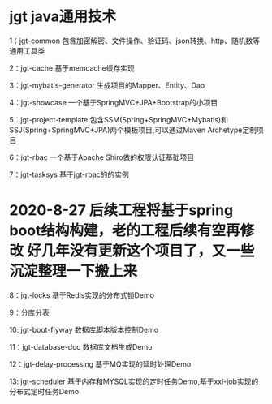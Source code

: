 jgt java通用技术
================

1：jgt-common 包含加密解密、文件操作、验证码、json转换、http、随机数等通用工具类

2：jgt-cache 基于memcache缓存实现

3：jgt-mybatis-generator 生成项目的Mapper、Entity、Dao

4：jgt-showcase 一个基于SpringMVC+JPA+Bootstrap的小项目

5：jgt-project-template 包含SSM(Spring+SpringMVC+Mybatis)和SSJ(Spring+SpringMVC+JPA)两个模板项目,可以通过Maven Archetype定制项目

6：jgt-rbac 一个基于Apache Shiro做的权限认证基础项目

7：jgt-tasksys 基于jgt-rbac的的实例


2020-8-27 后续工程将基于spring boot结构构建，老的工程后续有空再修改
好几年没有更新这个项目了，又一些沉淀整理一下搬上来
==============
8：jgt-locks 基于Redis实现的分布式锁Demo

9：分库分表

10: jgt-boot-flyway  数据库脚本版本控制Demo   

11：jgt-database-doc  数据库文档生成Demo

12：jgt-delay-processing  基于MQ实现的延时处理Demo

13: jgt-scheduler 基于内存和MYSQL实现的定时任务Demo,基于xxl-job实现的分布式定时任务Demo
